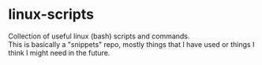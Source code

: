 # linux-scripts
Collection of useful linux (bash) scripts and commands.    
This is basically a "snippets" repo, mostly things that I have used or things I think I might need in the future.
